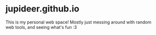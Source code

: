 # jupideer.github.io

This is my personal web space! Mostly just messing around with random web tools, and seeing what's fun :3